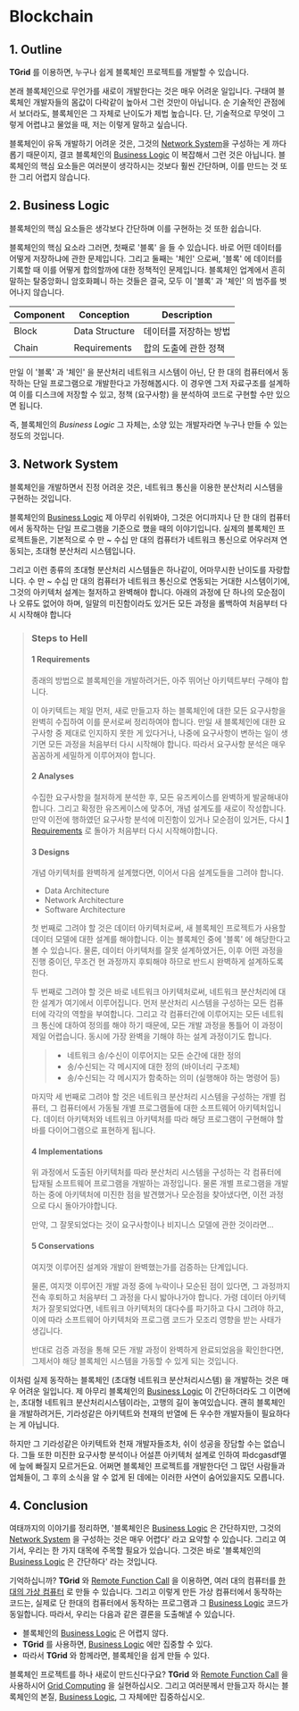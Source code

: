 # Blockchain
## 1. Outline
**TGrid** 를 이용하면, 누구나 쉽게 블록체인 프로젝트를 개발할 수 있습니다.

본래 블록체인으로 무언가를 새로이 개발한다는 것은 매우 어려운 일입니다. 구태여 블록체인 개발자들의 몸값이 다락같이 높아서 그런 것만이 아닙니다. 순 기술적인 관점에서 보더라도, 블록체인은 그 자체로 난이도가 제법 높습니다. 단, 기술적으로 무엇이 그렇게 어렵냐고 물었을 때, 저는 이렇게 말하고 싶습니다.

블록체인이 유독 개발하기 어려운 것은, 그것의 [Network System](#3-network-system)을 구성하는 게 까다롭기 때문이지, 결코 블록체인의 [Business Logic](#2-business-logic) 이 복잡해서 그런 것은 아닙니다. 블록체인의 핵심 요소들은 여러분이 생각하시는 것보다 훨씬 간단하며, 이를 만드는 것 또한 그리 어렵지 않습니다.




## 2. Business Logic
블록체인의 핵심 요소들은 생각보다 간단하며 이를 구현하는 것 또한 쉽습니다.

블록체인의 핵심 요소라 그러면, 첫째로 '블록' 을 들 수 있습니다. 바로 어떤 데이터를 어떻게 저장하냐에 관한 문제입니다. 그리고 둘째는 '체인' 으로써, '블록' 에 데이터를 기록할 때 이를 어떻게 합의할까에 대한 정책적인 문제입니다. 블록체인 업계에서 흔히 말하는 탈중앙화니 암호화폐니 하는 것들은 결국, 모두 이 '블록' 과 '체인' 의 범주를 벗어나지 않습니다.

 Component | Conception     | Description
-----------|----------------|------------------
 Block     | Data Structure | 데이터를 저장하는 방법
 Chain     | Requirements   | 합의 도출에 관한 정책

만일 이 '블록' 과 '체인' 을 분산처리 네트워크 시스템이 아닌, 단 한 대의 컴퓨터에서 동작하는 단일 프로그램으로 개발한다고 가정해봅시다. 이 경우엔 그저 자료구조를 설계하여 이를 디스크에 저장할 수 있고, 정책 (요구사항) 을 분석하여 코드로 구현할 수만 있으면 됩니다.

즉, 블록체인의 *Business Logic* 그 자체는, 소양 있는 개발자라면 누구나 만들 수 있는 정도의 것입니다.




## 3. Network System
블록체인을 개발하면서 진정 어려운 것은, 네트워크 통신을 이용한 분산처리 시스템을 구현하는 것입니다.

블록체인의 [Business Logic](#2-business-logic) 제 아무리 쉬워봐야, 그것은 어디까지나 단 한 대의 컴퓨터에서 동작하는 단일 프로그램을 기준으로 했을 때의 이야기입니다. 실제의 블록체인 프로젝트들은, 기본적으로 수 만 ~ 수십 만 대의 컴퓨터가 네트워크 통신으로 어우러져 연동되는, 초대형 분산처리 시스템입니다.

그리고 이런 종류의 초대형 분산처리 시스템들은 하나같이, 어마무시한 난이도를 자랑합니다. 수 만 ~ 수십 만 대의 컴퓨터가 네트워크 통신으로 연동되는 거대한 시스템이기에, 그것의 아키텍처 설계는 철저하고 완벽해야 합니다. 아래의 과정에 단 하나의 모순점이나 오류도 없어야 하며, 일말의 미진함이라도 있거든 모든 과정을 롤백하여 처음부터 다시 시작해야 합니다

> ### Steps to Hell
> #### 1 Requirements
> 종래의 방법으로 블록체인을 개발하려거든, 아주 뛰어난 아키텍트부터 구해야 합니다.
> 
> 이 아키텍트는 제일 먼저, 새로 만들고자 하는 블록체인에 대한 모든 요구사항을 완벽히 수집하여 이를 문서로써 정리하여야 합니다. 만일 새 블록체인에 대한 요구사항 중 제대로 인지하지 못한 게 있다거나, 나중에 요구사항이 변하는 일이 생기면 모든 과정을 처음부터 다시 시작해야 합니다. 따라서 요구사항 분석은 매우 꼼꼼하게 세밀하게 이루어져야 합니다.
> 
> #### 2 Analyses
> 수집한 요구사항을 철저하게 분석한 후, 모든 유즈케이스를 완벽하게 발굴해내야 합니다. 그리고 확정한 유즈케이스에 맞추어, 개념 설계도를 새로이 작성합니다. 만약 이전에 행하였던 요구사항 분석에 미진함이 있거나 모순점이 있거든, 다시 [1 Requirements](#1-requirements) 로 돌아가 처음부터 다시 시작해야합니다.
> 
> #### 3 Designs
> 개념 아키텍처를 완벽하게 설계했다면, 이어서 다음 설계도들을 그려야 합니다.
> 
>  - Data Architecture
>  - Network Architecture
>  - Software Architecture
> 
> 첫 번째로 그려야 할 것은 데이터 아키텍처로써, 새 블록체인 프로젝트가 사용할 데이터 모델에 대한 설계를 해야합니다. 이는 블록체인 중에 '블록' 에 해당한다고 볼 수 있습니다. 물론, 데이터 아키텍처를 잘못 설계하였거든, 이후 어떤 과정을 진행 중이던, 무조건 현 과정까지 후퇴해야 하므로 반드시 완벽하게 설계하도록 한다.
> 
> 두 번째로 그려야 할 것은 바로 네트워크 아키텍처로써, 네트워크 분산처리에 대한 설계가 여기에서 이루어집니다. 먼저 분산처리 시스템을 구성하는 모든 컴퓨터에 각각의 역할을 부여합니다. 그리고 각 컴퓨터간에 이루어지는 모든 네트워크 통신에 대하여 정의를 해야 하기 때문에, 모든 개발 과정을 통틀어 이 과정이 제일 어렵습니다. 동시에 가장 완벽을 기해야 하는 설계 과정이기도 합니다.
> 
>> - 네트워크 송/수신이 이루어지는 모든 순간에 대한 정의
>> - 송/수신되는 각 메시지에 대한 정의 (바이너리 구조체)
>> - 송/수신되는 각 메시지가 함축하는 의미 (실행해야 하는 명령어 등)
> 
> 마지막 세 번째로 그려야 할 것은 네트워크 분산처리 시스템을 구성하는 개별 컴퓨터, 그 컴퓨터에서 가동될 개별 프로그램들에 대한 소프트웨어 아키텍처입니다. 데이터 아키텍처와 네트워크 아키텍처를 따라 해당 프로그램이 구현해야 할 바를 다이어그램으로 표현하게 됩니다. 
> 
> #### 4 Implementations
> 위 과정에서 도출된 아키텍처를 따라 분산처리 시스템을 구성하는 각 컴퓨터에 탑재될 소프트웨어 프로그램을 개발하는 과정입니다. 물론 개별 프로그램을 개발하는 중에 아키텍처에 미진한 점을 발견했거나 모순점을 찾아냈다면, 이전 과정으로 다시 돌아가야합니다.
> 
> 만약, 그 잘못되었다는 것이 요구사항이나 비지니스 모델에 관한 것이라면... 
>
> #### 5 Conservations
> 여지껏 이루어진 설계와 개발이 완벽했는가를 검증하는 단계입니다.
> 
> 물론, 여지껏 이루어진 개발 과정 중에 누락이나 모순된 점이 있다면, 그 과정까지 전속 후퇴하고 처음부터 그 과정을 다시 밟아나가야 합니다. 가령 데이터 아키텍처가 잘못되었다면, 네트워크 아키텍처의 대다수를 파기하고 다시 그려야 하고, 이에 따라 소프트웨어 아키텍처와 프로그램 코드가 모조리 영향을 받는 사태가 생깁니다.
> 
> 반대로 검증 과정을 통해 모든 개발 과정이 완벽하게 완료되었음을 확인한다면, 그제서야 해당 블록체인 시스템을 가동할 수 있게 되는 것입니다.

이처럼 실제 동작하는 블록체인 (초대형 네트워크 분산처리시스템) 을 개발하는 것은 매우 어려운 일입니다. 제 아무리 블록체인의 [Business Logic](#31-business-logic) 이 간단하더라도 그 이면에는, 초대형 네트워크 분산처리시스템이라는, 고행의 길이 놓여있습니다. 괜히 블록체인을 개발하려거든, 기라성같은 아키텍트와 천재의 반열에 든 우수한 개발자들이 필요하다는 게 아닙니다. 

하지만 그 기라성같은 아키텍트와 천재 개발자들조차, 쉬이 성공을 장담할 수는 없습니다. 그들 또한 미진한 요구사항 분석이나 어설픈 아키텍처 설계로 인하여 파dcgasdf멸에 늪에 빠질지 모르거든요. 어쩌면 블록체인 프로젝트를 개발한다던 그 많던 사람들과 업체들이, 그 후의 소식을 알 수 없게 된 데에는 이러한 사연이 숨어있을지도 모릅니다.




## 4. Conclusion
여태까지의 이야기를 정리하면, '블록체인은 [Business Logic](#2-business-logic) 은 간단하지만, 그것의 [Network System](#3-network-system) 을 구성하는 것은 매우 어렵다' 라고 요약할 수 있습니다. 그리고 여기서, 우리는 한 가지 대목에 주목할 필요가 있습니다. 그것은 바로 '블록체인의 [Business Logic](#2-business-logic) 은 간단하다' 라는 것입니다.

기억하십니까? **TGrid** 와 [Remote Function Call](../tutorial/concepts.md#12-remote-function-call) 을 이용하면, 여러 대의 컴퓨터를 [한 대의 가상 컴퓨터](../tutorial/concepts.md#11-grid-computing) 로 만들 수 있습니다. 그리고 이렇게 만든 가상 컴퓨터에서 동작하는 코드는, 실제로 단 한대의 컴퓨터에서 동작하는 프로그램과 그 [Business Logic](#2-business-logic) 코드가 동일합니다. 따라서, 우리는 다음과 같은 결론을 도출해낼 수 있습니다.

  - 블록체인의 [Business Logic](#2-business-logic) 은 어렵지 않다.
  - **TGrid** 를 사용하면, [Business Logic](#2-business-logic) 에만 집중할 수 있다.
  - 따라서 **TGrid** 와 함께라면, 블록체인을 쉽게 만들 수 있다.

블록체인 프로젝트를 하나 새로이 만드신다구요? **TGrid** 와 [Remote Function Call](../tutorial/concepts.md#12-remote-function-call) 을 사용하시어 [Grid Computing](../tutorial/concepts.md#11-grid-computing) 을 실현하십시오. 그리고 여러분께서 만들고자 하시는 블록체인의 본질, [Business Logic](#2-business-logic), 그 자체에만 집중하십시오.